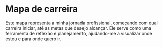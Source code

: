 # Mapa de carreira
Este mapa representa a minha jornada profissional, começando com qual carreira iniciar, até as metas que desejo alcançar. 
Ele serve como uma ferramenta de reflexão e planejamento, ajudando-me a visualizar onde estou e para onde quero ir.
